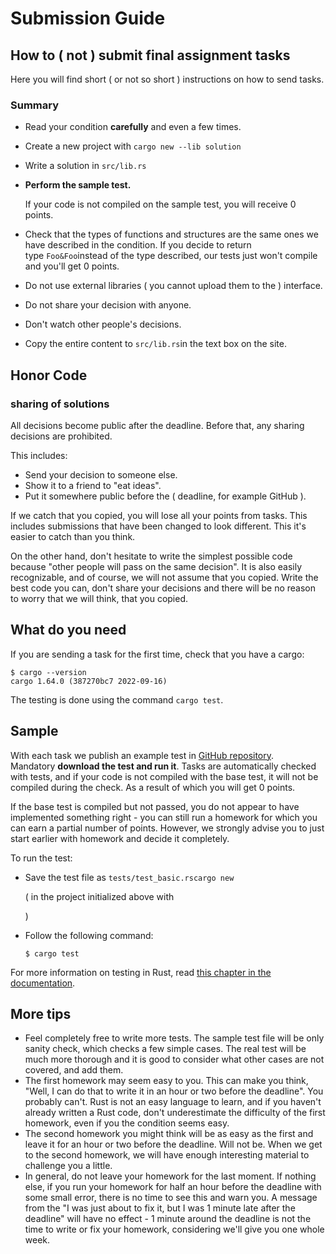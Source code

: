# Submission Guide

## How to ( not ) submit final assignment tasks

Here you will find short ( or not so short ) instructions on how to send tasks.

### Summary

- Read your condition **carefully** and even a few times.
- Create a new project with `cargo new --lib solution`
- Write a solution in `src/lib.rs`
- **Perform the sample test.**
    
    If your code is not compiled on the sample test, you will receive 0 points.
    
- Check that the types of functions and structures are the same ones we have described in the condition. If you decide to return type `Foo&Foo`instead of the type described, our tests just won't compile and you'll get 0 points.
- Do not use external libraries ( you cannot upload them to the ) interface.
- Do not share your decision with anyone.
- Don't watch other people's decisions.
- Copy the entire content to `src/lib.rs`in the text box on the site.

## Honor Code

### sharing of solutions

All decisions become public after the deadline. Before that, any sharing decisions are prohibited.

This includes:

- Send your decision to someone else.
- Show it to a friend to "eat ideas".
- Put it somewhere public before the ( deadline, for example GitHub ).

If we catch that you copied, you will lose all your points from tasks. This includes submissions that have been changed to look different. This it's easier to catch than you think.

On the other hand, don't hesitate to write the simplest possible code because "other people will pass on the same decision". It is also easily recognizable, and of course, we will not assume that you copied. Write the best code you can, don't share your decisions and there will be no reason to worry that we will think, that you copied.

## What do you need

If you are sending a task for the first time, check that you have a cargo:

```
$ cargo --version
cargo 1.64.0 (387270bc7 2022-09-16)
```

The testing is done using the command `cargo test`.

## Sample

With each task we publish an example test in [GitHub repository](http://github.com/fmi/rust-homework). Mandatory **download the test and run it**. Tasks are automatically checked with tests, and if your code is not compiled with the base test, it will not be compiled during the check. As a result of which you will get 0 points.

If the base test is compiled but not passed, you do not appear to have implemented something right - you can still run a homework for which you can earn a partial number of points. However, we strongly advise you to just start earlier with homework and decide it completely.

To run the test:

- Save the test file as `tests/test_basic.rscargo new`
    
    ( in the project initialized above with
    
    )
    
- Follow the following command:
    
    ```
    $ cargo test
    
    ```
    
For more information on testing in Rust, read [this chapter in the documentation](https://doc.rust-lang.org/book/ch11-01-writing-tests.html).

## More tips

- Feel completely free to write more tests. The sample test file will be only sanity check, which checks a few simple cases. The real test will be much more thorough and it is good to consider what other cases are not covered, and add them.
- The first homework may seem easy to you. This can make you think, "Well, I can do that to write it in an hour or two before the deadline". You probably can't. Rust is not an easy language to learn, and if you haven't already written a Rust code, don't underestimate the difficulty of the first homework, even if you the condition seems easy.
- The second homework you might think will be as easy as the first and leave it for an hour or two before the deadline. Will not be. When we get to the second homework, we will have enough interesting material to challenge you a little.
- In general, do not leave your homework for the last moment. If nothing else, if you run your homework for half an hour before the deadline with some small error, there is no time to see this and warn you. A message from the "I was just about to fix it, but I was 1 minute late after the deadline" will have no effect - 1 minute around the deadline is not the time to write or fix your homework, considering we'll give you one whole week.
